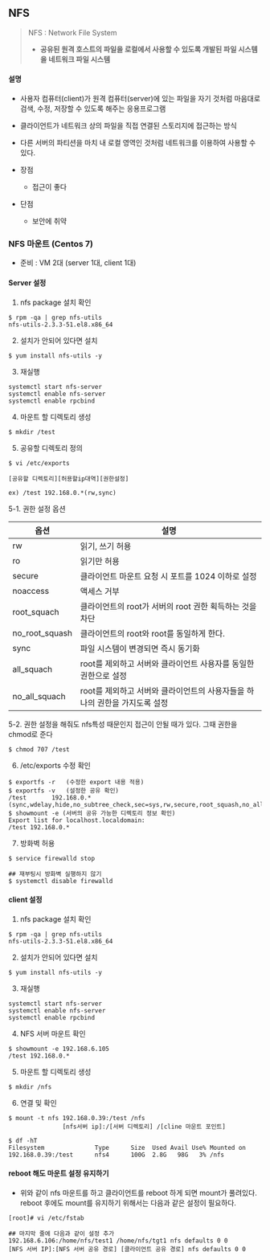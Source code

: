 ## NFS

> NFS : Network File System
>
> - **공유된 원격 호스트의 파일을 로컬에서 사용할 수 있도록 개발된 파일 시스템을 네트워크 파일 시스템**

#### 설명

- 사용자 컴퓨터(client)가 원격 컴퓨터(server)에 있는 파일을 자기 것처럼 마음대로 검색, 수정, 저장할 수 있도록 해주는 응용프로그램
- 클라이언트가 네트워크 상의 파일을 직접 연결된 스토리지에 접근하는 방식
- 다른 서버의 파티션을 마치 내 로컬 영역인 것처럼 네트워크를 이용하여 사용할 수 있다.



- 장점
  - 접근이 좋다
- 단점
  - 보안에 취약



 ### NFS 마운트 (Centos 7)

- 준비 : VM 2대 (server 1대, client 1대)



#### Server 설정

1. nfs package 설치 확인

```
$ rpm -qa | grep nfs-utils
nfs-utils-2.3.3-51.el8.x86_64
```

2. 설치가 안되어 있다면 설치

```
$ yum install nfs-utils -y
```

3. 재실행

```
systemctl start nfs-server
systemctl enable nfs-server
systemctl enable rpcbind 
```

4. 마운트 할 디렉토리 생성

```
$ mkdir /test
```

5. 공유할 디렉토리 정의

```
$ vi /etc/exports

[공유할 디렉토리][허용할ip대역][권한설정]

ex) /test 192.168.0.*(rw,sync)
```

   5-1. 권한 설정 옵션

| 옵션           | 설명                                                         |
| -------------- | ------------------------------------------------------------ |
| rw             | 읽기, 쓰기 허용                                              |
| ro             | 읽기만 허용                                                  |
| secure         | 클라이언트 마운트 요청 시 포트를 1024 이하로 설정            |
| noaccess       | 액세스 거부                                                  |
| root_squach    | 클라이언트의 root가 서버의 root 권한 획득하는 것을 차단      |
| no_root_squash | 클라이언트의 root와 root를 동일하게 한다.                    |
| sync           | 파일 시스템이 변경되면 즉시 동기화                           |
| all_squach     | root를 제외하고 서버와 클라이언트 사용자를 동일한 권한으로 설정 |
| no_all_squach  | root를 제외하고 서버와 클라이언트의 사용자들을 하나의 권한을 가지도록 설정 |

   5-2. 권한 설정을 해줘도 nfs특성 때문인지 접근이 안될 때가 있다. 그때 권한을 chmod로 준다

```
$ chmod 707 /test
```

6. /etc/exports 수정 확인

```
$ exportfs -r   (수정한 export 내용 적용)
$ exportfs -v   (설정한 공유 확인)
/test       192.168.0.*(sync,wdelay,hide,no_subtree_check,sec=sys,rw,secure,root_squash,no_all_squash)
$ showmount -e (서버의 공유 가능한 디렉토리 정보 확인)
Export list for localhost.localdomain:
/test 192.168.0.*
```

7. 방화벽 허용

```
$ service firewalld stop

## 재부팅시 방화벽 실행하지 않기
$ systemctl disable firewalld
```



#### client 설정

1. nfs package 설치 확인

```
$ rpm -qa | grep nfs-utils
nfs-utils-2.3.3-51.el8.x86_64
```

2. 설치가 안되어 있다면 설치

```
$ yum install nfs-utils -y
```

3. 재실행

```
systemctl start nfs-server
systemctl enable nfs-server
systemctl enable rpcbind 
```

4. NFS 서버 마운트 확인

```
$ showmount -e 192.168.6.105
/test 192.168.0.*
```

5. 마운트 할 디렉토리 생성

```
$ mkdir /nfs
```

6.  연결 및 확인

```
$ mount -t nfs 192.168.0.39:/test /nfs
               [nfs서버 ip]:/[서버 디렉토리] /[cline 마운트 포인트]
               
$ df -hT
Filesystem              Type      Size  Used Avail Use% Mounted on
192.168.0.39:/test      nfs4      100G  2.8G   98G   3% /nfs
```



#### reboot 해도 마운트 설정 유지하기

- 위와 같이 nfs 마운트를 하고 클라이언트를 reboot 하게 되면 mount가 풀려있다. reboot 후에도 mount를 유지하기 위해서는 다음과 같은 설정이 필요하다.

```
[root]# vi /etc/fstab

## 마지막 줄에 다음과 같이 설정 추가
192.168.6.106:/home/nfs/test1 /home/nfs/tgt1 nfs defaults 0 0
[NFS 서버 IP]:[NFS 서버 공유 경로] [클라이언트 공유 경로] nfs defaults 0 0
```

